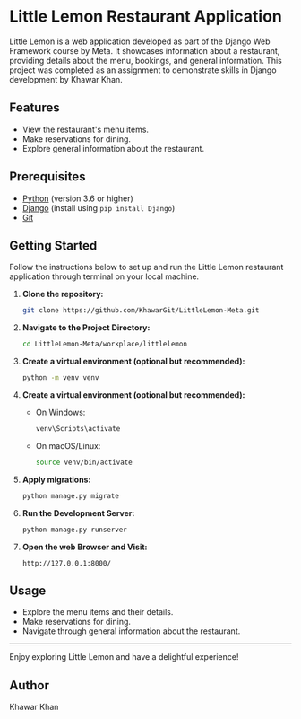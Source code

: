 # Little Lemon Restaurant Application

Little Lemon is a web application developed as part of the Django Web Framework course by Meta. It showcases information about a restaurant, providing details about the menu, bookings, and general information. This project was completed as an assignment to demonstrate skills in Django development by Khawar Khan.

## Features

- View the restaurant's menu items.
- Make reservations for dining.
- Explore general information about the restaurant.

## Prerequisites

- [Python](https://www.python.org/) (version 3.6 or higher)
- [Django](https://www.djangoproject.com/) (install using `pip install Django`)
- [Git](https://git-scm.com/)
## Getting Started

Follow the instructions below to set up and run the Little Lemon restaurant application through terminal on your local machine.

1. **Clone the repository:**

   ```bash
   git clone https://github.com/KhawarGit/LittleLemon-Meta.git

2. **Navigate to the Project Directory:**
   ```bash
   cd LittleLemon-Meta/workplace/littlelemon
3. **Create a virtual environment (optional but recommended):**
   ```bash
   python -m venv venv

4. **Create a virtual environment (optional but recommended):**
   * On Windows:
     ```bash
     venv\Scripts\activate
   * On macOS/Linux:
     ```bash
     source venv/bin/activate
5. **Apply migrations:**
     ```bash
     python manage.py migrate
6. **Run the Development Server:**
   ```bash
   python manage.py runserver
7. **Open the web Browser and Visit:**
   ```plaintext
   http://127.0.0.1:8000/
## Usage
* Explore the menu items and their details.
* Make reservations for dining.
* Navigate through general information about the restaurant.
<hr>
Enjoy exploring Little Lemon and have a delightful experience!
  
## Author
Khawar Khan
   

